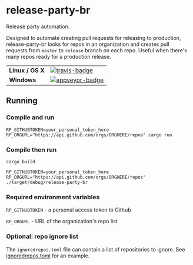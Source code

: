 # release-party-br

Release party automation.

Designed to automate creating pull requests for releasing to production, release-party-br looks for repos in an 
organization and creates pull requests from `master` to `release` branch on each repo.  Useful when there's many 
repos ready for a production release.

<table>
    <tr>
        <td><strong>Linux / OS X</strong></td>
        <td><a href="https://travis-ci.org/matthewkmayer/release-party-BR" title="Travis Build Status"><img src="https://travis-ci.org/matthewkmayer/release-party-BR.svg?branch=master" alt="travis-badge"></img></a></td>
    </tr>
    <tr>
        <td><strong>Windows</strong></td>
        <td><a href="https://ci.appveyor.com/project/matthewkmayer/release-party-br" title="Appveyor Build Status"><img src="https://ci.appveyor.com/api/projects/status/gkiqfanbhjrhhh8v/branch/master?svg=true" alt="appveyor-badge"></img></a></td>
    </tr>
</table>


## Running

### Compile and run

`RP_GITHUBTOKEN=your_personal_token_here RP_ORGURL="https://api.github.com/orgs/ORGHERE/repos" cargo run`

### Compile then run

`cargo build`

`RP_GITHUBTOKEN=your_personal_token_here RP_ORGURL="https://api.github.com/orgs/ORGHERE/repos" ./target/debug/release-party-br`

### Required environment variables

`RP_GITHUBTOKEN` - a personal access token to Github

`RP_ORGURL` - URL of the organization's repo list

### Optional: repo ignore list

The `ignoredrepos.toml` file can contain a list of repositories to ignore.  See [ignoredrepos.toml](ignoredrepos.toml) 
for an example.